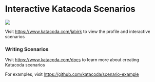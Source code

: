 # Interactive Katacoda Scenarios

[![](http://shields.katacoda.com/katacoda/jabirk/count.svg)](https://www.katacoda.com/jabirk "Get your profile on Katacoda.com")

Visit https://www.katacoda.com/jabirk to view the profile and interactive scenarios

### Writing Scenarios
Visit https://www.katacoda.com/docs to learn more about creating Katacoda scenarios

For examples, visit https://github.com/katacoda/scenario-example
